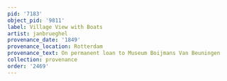 ```yaml
---
pid: '7183'
object_pid: '9811'
label: Village View with Boats
artist: janbrueghel
provenance_date: '1849'
provenance_location: Rotterdam
provenance_text: On permanent loan to Museum Boijmans Van Beuningen
collection: provenance
order: '2469'
---
```

